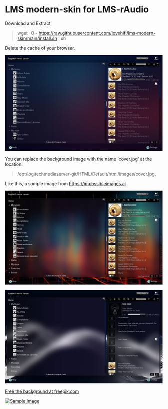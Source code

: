 # LMS modern-skin for LMS-rAudio
Download and Extract
> wget -O - https://raw.githubusercontent.com/lovehifi/lms-modern-skin/main/install.sh | sh
>
>
Delete the cache of your browser.

![Screenshot](LMS-skin.png)

You can replace the background image with the name 'cover.jpg' at the location:
>
> /opt/logitechmediaserver-git/HTML/Default/html/images/cover.jpg.
>
Like this, a sample image from https://impossibleimages.ai
>
>
![Screenshot](LMS-skin-2.jpg)

![Screenshot](LMS-skin-3.jpg)

>
[Free the background at freepik.com](https://www.freepik.com/search?format=search&page=2&query=equalizer+wave+background)
>
[![Sample Image](https://cdn.impossibleimages.ai/wp-content/uploads/2023/04/25130515/background-image-generators.jpg)](https://cdn.impossibleimages.ai/wp-content/uploads/2023/04/25130515/background-image-generators.jpg)
>
